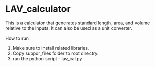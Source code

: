 # LAV_calculator
This is a calculator that generates standard length, area, and volume relative to the inputs. It can also be used as a unit converter.

How to run

1. Make sure to install related libraries.
2. Copy suppor_files folder to root directry.
3. run the python script - lav_cal.py

